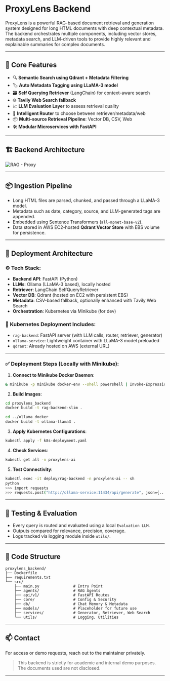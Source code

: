 # ProxyLens Backend

ProxyLens is a powerful RAG-based document retrieval and generation system designed for long HTML documents with deep contextual metadata. The backend orchestrates multiple components, including vector stores, metadata search, and LLM-driven tools to provide highly relevant and explainable summaries for complex documents.

---

## 🧠 Core Features

* 🔍 **Semantic Search using Qdrant + Metadata Filtering**
* 🏷️ **Auto Metadata Tagging using LLaMA-3 model**
* 🗃️ **Self Querying Retriever** (LangChain) for context-aware search
* 🌐 **Tavily Web Search fallback**
* 📈 **LLM Evaluation Layer** to assess retrieval quality
* 🧭 **Intelligent Router** to choose between retriever/metadata/web
* 📦 **Multi-source Retrieval Pipeline**: Vector DB, CSV, Web
* 🛠️ **Modular Microservices with FastAPI**

---

## 🏗️ Backend Architecture

![RAG - Proxy](https://github.com/user-attachments/assets/da9df66e-5aac-43eb-b32e-d59a8e9ad5ba)


---

## 📦 Ingestion Pipeline

* Long HTML files are parsed, chunked, and passed through a LLaMA-3 model.
* Metadata such as date, category, source, and LLM-generated tags are appended.
* Embedded using Sentence Transformers (`all-mpnet-base-v2`).
* Data stored in AWS EC2-hosted **Qdrant Vector Store** with EBS volume for persistence.

---

## 🚀 Deployment Architecture

### ⚙️ Tech Stack:

* **Backend API**: FastAPI (Python)
* **LLMs**: Ollama (LLaMA-3 based), locally hosted
* **Retriever**: LangChain SelfQueryRetriever
* **Vector DB**: Qdrant (hosted on EC2 with persistent EBS)
* **Metadata**: CSV-based fallback, optionally enhanced with Tavily Web Search
* **Orchestration**: Kubernetes via Minikube (for dev)

### 📁 Kubernetes Deployment Includes:

* `rag-backend`: FastAPI server (with LLM calls, router, retriever, generator)
* `ollama-service`: Lightweight container with LLaMA-3 model preloaded
* `qdrant`: Already hosted on AWS (external URL)

---

### ✅ Deployment Steps (Locally with Minikube):

1. **Connect to Minikube Docker Daemon**:

```bash
& minikube -p minikube docker-env --shell powershell | Invoke-Expression
```

2. **Build Images**:

```bash
cd proxylens_backend
docker build -t rag-backend-slim .

cd ../ollama_docker
docker build -t ollama-llama3 .
```

3. **Apply Kubernetes Configurations**:

```bash
kubectl apply -f k8s-deployment.yaml
```

4. **Check Services**:

```bash
kubectl get all -n proxylens-ai
```

5. **Test Connectivity**:

```bash
kubectl exec -it deploy/rag-backend -n proxylens-ai -- sh
python
>>> import requests
>>> requests.post("http://ollama-service:11434/api/generate", json={...})
```

---

## 🧪 Testing & Evaluation

* Every query is routed and evaluated using a local `Evaluation LLM`.
* Outputs compared for relevance, precision, coverage.
* Logs tracked via logging module inside `utils/`.

---

## 📁 Code Structure

```
proxylens_backend/
├── Dockerfile
├── requirements.txt
└── src/
    ├── main.py               # Entry Point
    ├── agents/               # RAG Agents
    ├── api/v1/               # FastAPI Routes
    ├── core/                 # Config & Security
    ├── db/                   # Chat Memory & Metadata
    ├── models/               # Placeholder for future use
    ├── services/             # Generator, Retriever, Web Search
    └── utils/                # Logging, Utilities
```

---

## 📫 Contact

For access or demo requests, reach out to the maintainer privately.

> This backend is strictly for academic and internal demo purposes. The documents used are not disclosed.

---
